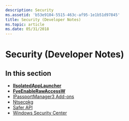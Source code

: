 ```yaml
---
description: Security
ms.assetid: 'b53e9104-5515-463c-af95-1e1b51d97845'
title: Security (Developer Notes)
ms.topic: article
ms.date: 05/31/2018
---
```


# Security (Developer Notes)

## In this section

-   [**IIsolatedAppLauncher**](/windows/desktop/api/isolatedapplauncher/nn-isolatedapplauncher-iisolatedapplauncher)
-   [**FveEnableRawAccessW**](fveenablerawaccessw.md)
-   [IPassportManager3 Add-ons](ipassportmanager3-add-ons.md)
-   [Ntsecpkg](ntsecpkg.md)
-   [Safer API](safer-api.md)
-   [Windows Security Center](windows-security-center.md)

 

 



